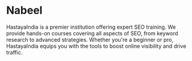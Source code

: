# Nabeel
HastayaIndia is a premier institution offering expert SEO training. We provide hands-on courses covering all aspects of SEO, from keyword research to advanced strategies. Whether you're a beginner or pro, HastayaIndia equips you with the tools to boost online visibility and drive traffic.
